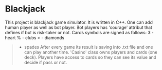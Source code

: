 # Blackjack
This project is blackjack game simulator. It is written in C++. 
One can add human player as well as bot player.
Bot players has 'courage' attribut that defines if bot is risk-taker or not.
Cards symbols are signed as follows:
3 - heart
% - clubs
< - diamonds
> - spades
After every game its result is saving into .txt file and one can play another time.
'Casino' class owns players and cards (one deck). Players have access to cards so they can see
its value and decide if pass or not.
